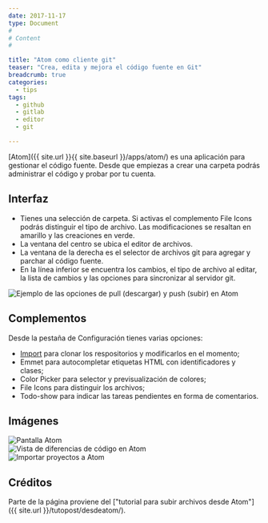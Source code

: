 ```yaml
---
date: 2017-11-17
type: Document
#
# Content
#

title: "Atom como cliente git"
teaser: "Crea, edita y mejora el código fuente en Git"
breadcrumb: true   
categories:
  - tips
tags:
  - github
  - gitlab
  - editor
  - git

---
```


[Atom]({{ site.url }}{{ site.baseurl }}/apps/atom/) es una aplicación para gestionar el código fuente. Desde que empiezas a crear una carpeta podrás administrar el código y probar por tu cuenta.

## Interfaz

* Tienes una selección de carpeta. Si activas el complemento File Icons podrás distinguir el tipo de archivo. Las modificaciones se resaltan en amarillo y las creaciones en verde.
* La ventana del centro se ubica el editor de archivos.
* La ventana de la derecha es el selector de archivos git para agregar y parchar al código fuente.
* En la línea inferior se encuentra los cambios, el tipo de archivo al editar, la lista de cambios y las opciones para sincronizar al servidor git.

<div class="row">
    <div class="medium-12 columns t30">
    <img src="{{ site.urlimg }}pullypush-atom.png" alt="Ejemplo de las opciones de pull (descargar) y push (subir) en Atom">
    </div><!-- /.medium-4.columns -->
</div>

## Complementos
Desde la pestaña de Configuración tienes varias opciones:

* [Import](https://atom.io/packages/import) para clonar los respositorios y modificarlos en el momento;
* Emmet para autocompletar etiquetas HTML con identificadores y clases;
* Color Picker para selector y previsualización de colores;
* File Icons para distinguir los archivos;
* Todo-show para indicar las tareas pendientes en forma de comentarios.

## Imágenes
<div class="row">
    <div class="medium-4 columns t30">
    <img src="{{ site.urlimg }}atom.png" alt="Pantalla Atom">
    </div><!-- /.medium-4.columns -->
    <div class="medium-4 columns t30">
    <img src="{{ site.urlimg }}atomdiff.png" alt="Vista de diferencias de código en Atom">
    </div><!-- /.medium-4.columns -->
    <div class="medium-4 columns t30">
    <img src="{{ site.urlimg }}import.png" alt="Importar proyectos a Atom">
    </div><!-- /.medium-4.columns -->
</div>

## Créditos
Parte de la página proviene del ["tutorial para subir archivos desde Atom"]({{ site.url }}/tutopost/desdeatom/).

